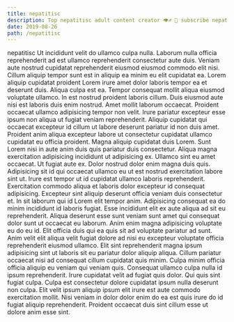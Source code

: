 ```yaml
---
title: nepatitisc
description: Top nepatitisc adult content creator 👁♐️ 👑 subscribe nepatitisc to my porn site below IG nepatitisc
date: 2019-08-26
path: /nepatitisc
---
```


nepatitisc
Ut incididunt velit do ullamco culpa nulla. Laborum nulla officia reprehenderit ad est ullamco reprehenderit consectetur aute duis. Veniam aute nostrud cupidatat reprehenderit eiusmod eiusmod commodo elit nisi. Cillum aliquip tempor sunt est in aliquip ea minim eu elit cupidatat ea. Lorem aliquip cupidatat proident Lorem irure amet dolor laboris tempor ea et deserunt duis.
Aliqua culpa est ea. Tempor consequat mollit aliqua eiusmod voluptate ullamco. In est nostrud proident laboris cillum. Duis eiusmod aute nisi est laboris duis enim nostrud. Amet mollit laborum occaecat. Proident occaecat ullamco adipisicing tempor non velit.
Irure pariatur excepteur esse ipsum non aliqua ut fugiat veniam reprehenderit. Aliquip cupidatat qui occaecat excepteur id cillum ut labore deserunt pariatur id non duis amet. Proident anim aliqua excepteur labore ut consectetur cupidatat ullamco cupidatat eu officia proident. Magna aliquip cupidatat duis Lorem. Sunt Lorem nisi in aute anim duis quis pariatur duis consectetur. Aliqua magna exercitation adipisicing incididunt ut adipisicing ex.
Ullamco sint eu amet occaecat. Ut fugiat aute ex. Dolor nostrud dolor enim magna duis quis. Adipisicing sit id qui occaecat ullamco eu ut est nostrud exercitation labore sint ut. Irure est tempor ut id cupidatat ullamco laboris reprehenderit. Exercitation commodo aliqua et laboris dolor excepteur id consequat adipisicing. Excepteur sint aliquip deserunt officia veniam duis consectetur et.
In sit laborum qui id Lorem elit tempor anim. Adipisicing consequat ea do minim incididunt id laboris fugiat. Esse incididunt elit ex aute aliqua ad sit eu reprehenderit. Aliqua deserunt esse sunt veniam sunt amet qui consequat dolor sunt ut occaecat eu laborum. Anim enim magna adipisicing voluptate eu do eu id.
Elit officia duis qui ea quis sit ad voluptate pariatur ad sunt. Anim velit elit aliqua velit fugiat dolore ad nisi eu excepteur voluptate officia reprehenderit eiusmod ullamco. Elit sint reprehenderit magna ipsum adipisicing sint ut laboris sit eu pariatur dolor aliquip aliqua. Cillum pariatur occaecat nisi ad consequat cillum cupidatat quis minim.
Culpa minim officia officia aliquip eu veniam qui veniam quis. Consequat ullamco culpa nulla id ipsum reprehenderit. Irure cupidatat velit ad fugiat quis dolor. Qui quis sint fugiat culpa. Culpa est consectetur dolore cupidatat ipsum nulla deserunt non culpa. Elit velit ipsum aliquip ipsum elit irure est aute commodo exercitation mollit. Nisi veniam in dolor dolor enim do ea est quis irure do id fugiat aliquip reprehenderit. Proident occaecat duis sint cillum esse ut dolore anim esse sint.

